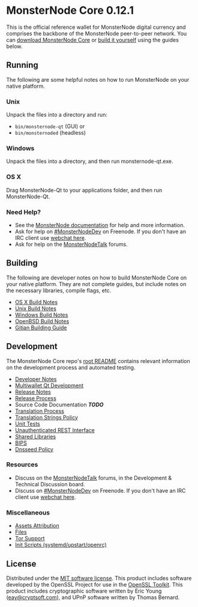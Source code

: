 MonsterNode Core 0.12.1
=====================

This is the official reference wallet for MonsterNode digital currency and comprises the backbone of the MonsterNode peer-to-peer network. You can [download MonsterNode Core](https://www.monsternode.org/downloads/) or [build it yourself](#building) using the guides below.

Running
---------------------
The following are some helpful notes on how to run MonsterNode on your native platform.

### Unix

Unpack the files into a directory and run:

- `bin/monsternode-qt` (GUI) or
- `bin/monsternoded` (headless)

### Windows

Unpack the files into a directory, and then run monsternode-qt.exe.

### OS X

Drag MonsterNode-Qt to your applications folder, and then run MonsterNode-Qt.

### Need Help?

* See the [MonsterNode documentation](https://MonsterNodeDev.atlassian.net/wiki/display/DOC)
for help and more information.
* Ask for help on [#MonsterNodeDev](http://webchat.freenode.net?channels=MonsterNodeDev) on Freenode. If you don't have an IRC client use [webchat here](http://webchat.freenode.net?channels=MonsterNodeDev).
* Ask for help on the [MonsterNodeTalk](https://monsternodetalk.org/) forums.

Building
---------------------
The following are developer notes on how to build MonsterNode Core on your native platform. They are not complete guides, but include notes on the necessary libraries, compile flags, etc.

- [OS X Build Notes](build-osx.md)
- [Unix Build Notes](build-unix.md)
- [Windows Build Notes](build-windows.md)
- [OpenBSD Build Notes](build-openbsd.md)
- [Gitian Building Guide](gitian-building.md)

Development
---------------------
The MonsterNode Core repo's [root README](/README.md) contains relevant information on the development process and automated testing.

- [Developer Notes](developer-notes.md)
- [Multiwallet Qt Development](multiwallet-qt.md)
- [Release Notes](release-notes.md)
- [Release Process](release-process.md)
- Source Code Documentation ***TODO***
- [Translation Process](translation_process.md)
- [Translation Strings Policy](translation_strings_policy.md)
- [Unit Tests](unit-tests.md)
- [Unauthenticated REST Interface](REST-interface.md)
- [Shared Libraries](shared-libraries.md)
- [BIPS](bips.md)
- [Dnsseed Policy](dnsseed-policy.md)

### Resources
* Discuss on the [MonsterNodeTalk](https://monsternodetalk.org/) forums, in the Development & Technical Discussion board.
* Discuss on [#MonsterNodeDev](http://webchat.freenode.net/?channels=MonsterNodeDev) on Freenode. If you don't have an IRC client use [webchat here](http://webchat.freenode.net/?channels=MonsterNodeDev).

### Miscellaneous
- [Assets Attribution](assets-attribution.md)
- [Files](files.md)
- [Tor Support](tor.md)
- [Init Scripts (systemd/upstart/openrc)](init.md)

License
---------------------
Distributed under the [MIT software license](http://www.opensource.org/licenses/mit-license.php).
This product includes software developed by the OpenSSL Project for use in the [OpenSSL Toolkit](https://www.openssl.org/). This product includes
cryptographic software written by Eric Young ([eay@cryptsoft.com](mailto:eay@cryptsoft.com)), and UPnP software written by Thomas Bernard.
